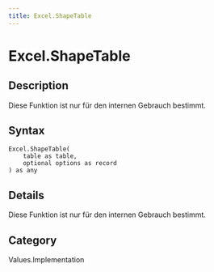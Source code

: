 ```yaml
---
title: Excel.ShapeTable
---
```


# Excel.ShapeTable


## Description

Diese Funktion ist nur für den internen Gebrauch bestimmt.


## Syntax

```powerquery
Excel.ShapeTable(
    table as table,
    optional options as record
) as any
```


## Details

Diese Funktion ist nur für den internen Gebrauch bestimmt.



## Category
Values.Implementation
